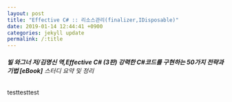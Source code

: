 ```yaml
---
layout: post
title: "Effective C# :: 리소스관리(finalizer,IDisposable)"
date: 2019-01-14 12:44:41 +0900
categories: jekyll update
permalink: /:title
---
```

###### **빌 와그너 저/김명신 역,Effective C# (3판) 강력한 C#코드를 구현하는 50가지 전략과 기법 [eBook]** 스터디 요약 및 정리

testtesttest